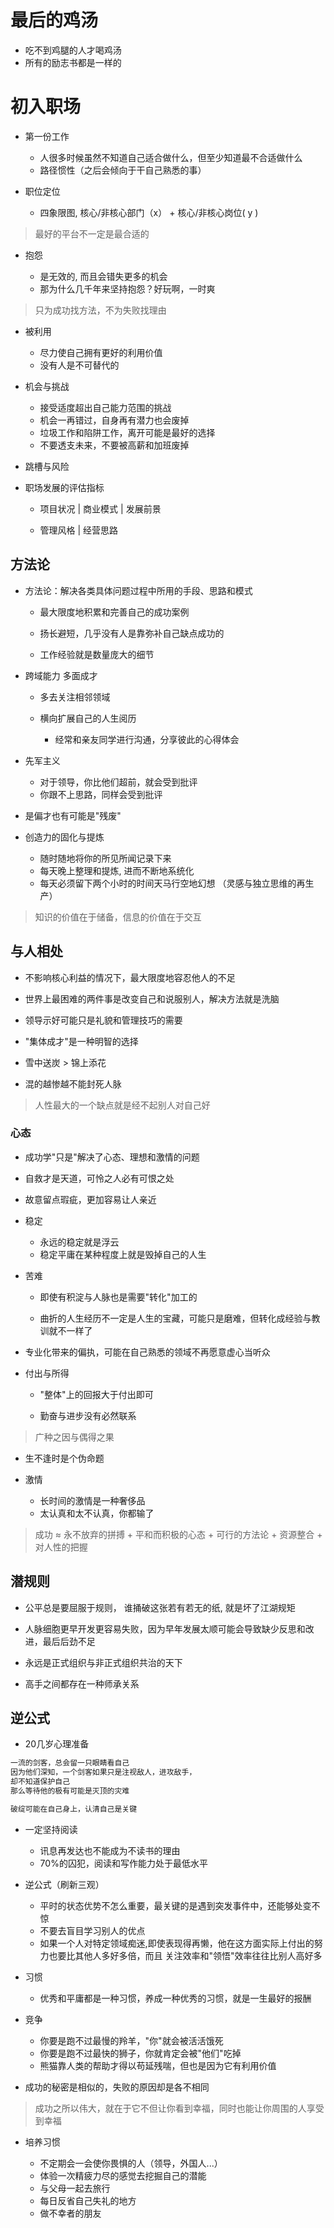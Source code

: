 # 最后的鸡汤

- 吃不到鸡腿的人才喝鸡汤
- 所有的励志书都是一样的

# 初入职场

- 第一份工作

  - 人很多时候虽然不知道自己适合做什么，但至少知道最不合适做什么
  - 路径惯性（之后会倾向于干自己熟悉的事）

- 职位定位

  - 四象限图, 核心/非核心部门（x） + 核心/非核心岗位( y )

> 最好的平台不一定是最合适的

- 抱怨

  - 是无效的, 而且会错失更多的机会
  - 那为什么几千年来坚持抱怨？好玩啊，一时爽

> 只为成功找方法，不为失败找理由

- 被利用

  - 尽力使自己拥有更好的利用价值
  - 没有人是不可替代的

- 机会与挑战

  - 接受适度超出自己能力范围的挑战
  - 机会一再错过，自身再有潜力也会废掉
  - 垃圾工作和陷阱工作，离开可能是最好的选择
  - 不要透支未来，不要被高薪和加班废掉

- 跳槽与风险

- 职场发展的评估指标

  - 项目状况 | 商业模式 | 发展前景

  - 管理风格 | 经营思路

## 方法论

- 方法论：解决各类具体问题过程中所用的手段、思路和模式

  - 最大限度地积累和完善自己的成功案例
  - 扬长避短，几乎没有人是靠弥补自己缺点成功的

  - 工作经验就是数量庞大的细节

- 跨域能力 多面成才

  - 多去关注相邻领域
  - 横向扩展自己的人生阅历

    - 经常和亲友同学进行沟通，分享彼此的心得体会

- 先军主义

  - 对于领导，你比他们超前，就会受到批评
  - 你跟不上思路，同样会受到批评

- 是偏才也有可能是"残废"

- 创造力的固化与提炼

  - 随时随地将你的所见所闻记录下来
  - 每天晚上整理和提炼, 进而不断地系统化
  - 每天必须留下两个小时的时间天马行空地幻想 （灵感与独立思维的再生产）

> 知识的价值在于储备，信息的价值在于交互

## 与人相处

- 不影响核心利益的情况下，最大限度地容忍他人的不足

- 世界上最困难的两件事是改变自己和说服别人，解决方法就是洗脑

- 领导示好可能只是礼貌和管理技巧的需要

- "集体成才"是一种明智的选择

- 雪中送炭 > 锦上添花

- 混的越惨越不能封死人脉

> 人性最大的一个缺点就是经不起别人对自己好

### 心态

- 成功学"只是"解决了心态、理想和激情的问题
- 自救才是天道，可怜之人必有可恨之处
- 故意留点瑕疵，更加容易让人亲近
- 稳定

  - 永远的稳定就是浮云
  - 稳定平庸在某种程度上就是毁掉自己的人生

- 苦难

  - 即使有积淀与人脉也是需要"转化"加工的

  - 曲折的人生经历不一定是人生的宝藏，可能只是磨难，但转化成经验与教训就不一样了

- 专业化带来的偏执，可能在自己熟悉的领域不再愿意虚心当听众

- 付出与所得

  - "整体"上的回报大于付出即可

  - 勤奋与进步没有必然联系

> 广种之因与偶得之果

- 生不逢时是个伪命题

- 激情

  - 长时间的激情是一种奢侈品
  - 太认真和太不认真，你都输了

> 成功 ≈ 永不放弃的拼搏 + 平和而积极的心态 + 可行的方法论 + 资源整合 + 对人性的把握

## 潜规则

- 公平总是要屈服于规则， 谁捅破这张若有若无的纸, 就是坏了江湖规矩

- 人脉细胞更早开发更容易失败，因为早年发展太顺可能会导致缺少反思和改进，最后后劲不足

- 永远是正式组织与非正式组织共治的天下

- 高手之间都存在一种师承关系

## 逆公式

- 20几岁心理准备

```javascript
一流的剑客，总会留一只眼睛看自己
因为他们深知，一个剑客如果只是注视敌人，进攻敌手，
却不知道保护自己
那么等待他的极有可能是灭顶的灾难

破绽可能在自己身上，认清自己是关键
```

- 一定坚持阅读

  - 讯息再发达也不能成为不读书的理由
  - 70%的囚犯，阅读和写作能力处于最低水平

- 逆公式（刷新三观）

  - 平时的状态优势不怎么重要，最关键的是遇到突发事件中，还能够处变不惊
  - 不要去盲目学习别人的优点
  - 如果一个人对特定领域痴迷,即使表现得再懒，他在这方面实际上付出的努力也要比其他人多好多倍，而且 关注效率和"领悟"效率往往比别人高好多

- 习惯

  - 优秀和平庸都是一种习惯，养成一种优秀的习惯，就是一生最好的报酬

- 竞争

  - 你要是跑不过最慢的羚羊，"你"就会被活活饿死
  - 你要是跑不过最快的狮子，你就肯定会被"他们"吃掉
  - 熊猫靠人类的帮助才得以苟延残喘，但也是因为它有利用价值

- 成功的秘密是相似的，失败的原因却是各不相同

> 成功之所以伟大，就在于它不但让你看到幸福，同时也能让你周围的人享受到幸福

- 培养习惯

  - 不定期会一会使你畏惧的人（领导，外国人...）
  - 体验一次精疲力尽的感觉去挖掘自己的潜能
  - 与父母一起去旅行
  - 每日反省自己失礼的地方
  - 做不幸者的朋友
